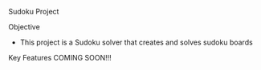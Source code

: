 Sudoku Project

Objective
- This project is a Sudoku solver that creates and solves sudoku boards

Key Features
 COMING SOON!!!